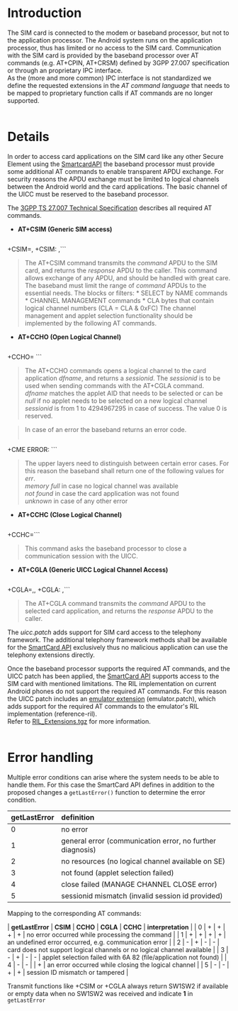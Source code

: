 # Introduction #

The SIM card is connected to the modem or baseband processor, but not to the application processor. The Android system runs on the application processor, thus has limited or no access to the SIM card. Communication with the SIM card is provided by the baseband processor over AT commands (e.g. AT+CPIN, AT+CRSM) defined by 3GPP 27.007 specification or through an proprietary IPC interface.<br />
As the (more and more common) IPC interface is not standardized we define the requested extensions in the _AT command language_ that needs to be mapped to proprietary function calls if AT commands are no longer supported.
<br /><br />


# Details #

In order to access card applications on the SIM card like any other Secure Element using the [SmartcardAPI](SmartcardAPI) the baseband processor must provide some additional AT commands to enable transparent APDU exchange. For security reasons the APDU exchange must be limited to logical channels between the Android world and the card applications. The basic channel of the UICC must be reserved to the baseband processor.

The [3GPP TS 27.007 Technical Specification](http://www.3gpp.org/ftp/Specs/html-info/27007.htm) describes all required AT commands.
  * **AT+CSIM (Generic SIM access)**
> ```
+CSIM=<length>,<command>
+CSIM: <length>,<response>```
> The AT+CSIM command transmits the _command_ APDU to the SIM card, and returns the _response_ APDU to the caller. This command allows exchange of any APDU, and should be handled with great care. The baseband must limit the range of _command_ APDUs to the essential needs.
> The blocks or filters:
    * SELECT by NAME commands
    * CHANNEL MANAGEMENT commands
    * CLA bytes that contain logical channel numbers (CLA = CLA & 0xFC)
> The channel management and applet selection functionality should be implemented by the following AT commands.

  * **AT+CCHO (Open Logical Channel)**
> ```
+CCHO=<dfname>
<sessionid>```
> The AT+CCHO commands opens a logical channel to the card application _dfname_, and returns a _sessionid_. The _sessionid_ is to be used when sending commands with the AT+CGLA command.<br />
> _dfname_ matches the applet AID that needs to be selected or can be _null_ if no applet needs to be selected on a new logical channel<br />
> _sessionid_ is from 1 to 4294967295 in case of success. The value 0 is reserved.

> In case of an error the baseband returns an error code.
> ```
+CME ERROR: <err>```
> The upper layers need to distinguish between certain error cases. For this reason the baseband shall return one of the following values for _err_.<br />
> _memory full_ in case no logical channel was available<br />
> _not found_ in case the card application was not found<br />
> _unknown_ in case of any other error

  * **AT+CCHC (Close Logical Channel)**
> ```
+CCHC=<sessionid>```
> This command asks the baseband processor to close a communication session with the UICC.

  * **AT+CGLA (Generic UICC Logical Channel Access)**
> ```
+CGLA=<sessionid>,<length>,<command>
+CGLA: <length>,<response>```
> The AT+CGLA command transmits the _command_ APDU to the selected card application, and returns the _response_ APDU to the caller.

The _uicc.patch_ adds support for SIM card access to the telephony framework. The additional telephony framework methods shall be available for the [SmartCard API](SmartcardAPI) exclusively thus no malicious application can use the telephony extensions directly.

Once the baseband processor supports the required AT commands, and the UICC patch has been applied, the [SmartCard API](SmartcardAPI) supports access to the SIM card with mentioned limitations. The RIL implementation on current Android phones do not support the required AT commands. For this reason the UICC patch includes an [emulator extension](EmulatorExtension) (emulator.patch), which adds support for the required AT commands to the emulator's RIL implementation (reference-ril).<br />
Refer to [RIL\_Extensions.tgz](http://code.google.com/p/seek-for-android/downloads/detail?name=RIL_Extensions.tgz) for more information.
<br /><br />


# Error handling #
Multiple error conditions can arise where the system needs to be able to handle them. For this case the SmartCard API defines in addition to the proposed changes a `getLastError()` function to determine the error condition.

| **getLastError** | **definition**| 
|:--------|:-----|
| 0| no error |
| 1 | general error (communication error, no further diagnosis) |
| 2 | no resources (no logical channel available on SE) | 
| 3 | not found (applet selection failed) |
| 4 | close failed (MANAGE CHANNEL CLOSE error) |
| 5 | sessionid mismatch (invalid session id provided) |

Mapping to the corresponding AT commands:

| **getLastError** | **CSIM** | **CCHO** | **CGLA** | **CCHC** | **interpretation** |
| 0 | + | + | + | + | no error occurred while processing the command |
| 1 | + | + | + | + | an undefined error occurred, e.g. communication error |
| 2 |  - | + | -  | -  | card does not support logical channels or no logical channel available |
| 3 |  - | + | -  | -  | applet selection failed with 6A 82 (file/application not found) |
| 4 | -  | -  |   | + | an error occurred while closing the logical channel |
| 5 | -  | -  | + | + | session ID mismatch or tampered |

Transmit functions like +CSIM or +CGLA always return SW1SW2 if available or empty data when no SW1SW2 was received and indicate **1** in `getLastError`